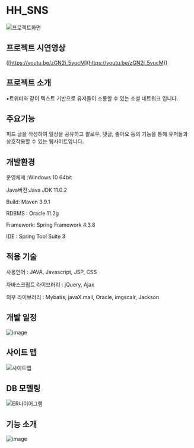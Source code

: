 # HH_SNS

![프로젝트화면](https://github.com/H-H-SNS/HH_SNS/assets/99257977/5aacd1d8-b3ba-45ce-87ac-6e1fac37d1e4)

## 프로젝트 시연영상

([https://youtu.be/zGN2i_5yucM](https://youtu.be/zGN2i_5yucM))

## 프로젝트 소개

▪트위터와 같이 텍스트 기반으로 유저들이 소통할 수 있는 소셜 네트워크 입니다.

## 주요기능

피드 글을 작성하여 일상을 공유하고 팔로우, 댓글, 좋아요 등의 기능을 통해 유저들과 상호작용할 수 있는 웹사이트입니다.

## 개발환경

운영체제 :Windows 10 64bit

Java버전:Java JDK 11.0.2

Build: Maven 3.9.1

RDBMS : Oracle 11.2g

Framework: Spring Framework 4.3.8

IDE : Spring Tool Suite 3


## 적용 기술

사용언어 : JAVA, Javascript, JSP, CSS

자바스크립트 라이브러리 : jQuery, Ajax

외부 라이브러리 : Mybatis, javaX.mail, Oracle, imgscalr, Jackson

## 개발 일정

![image](https://github.com/H-H-SNS/HH_SNS/assets/99257977/94f15be3-a8ec-43ca-8420-788a33a625c7)


## 사이트 맵

![사이트맵](https://github.com/H-H-SNS/HH_SNS/assets/99257977/9e2ab139-fcda-4eed-b90d-5f4c9adb053b)

## DB 모델링

![ER다이어그램](https://github.com/H-H-SNS/HH_SNS/assets/99257977/60b0442c-2e24-4815-baf3-04e25f7cb3ee)


## 기능 소개

![image](https://github.com/H-H-SNS/HH_SNS/assets/99257977/5e9d1db6-4759-460e-901f-73a64bbb45b4)



